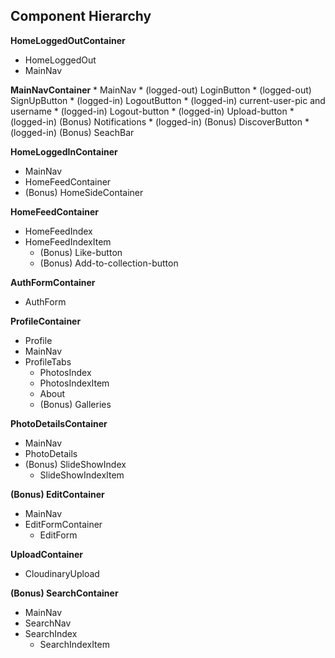 ## Component Hierarchy

**HomeLoggedOutContainer**
  * HomeLoggedOut
  * MainNav

**MainNavContainer**
    * MainNav
      * (logged-out) LoginButton
      * (logged-out) SignUpButton
      * (logged-in) LogoutButton
      * (logged-in) current-user-pic and username
      * (logged-in) Logout-button
      * (logged-in) Upload-button
      * (logged-in) (Bonus) Notifications
      * (logged-in) (Bonus) DiscoverButton
      * (logged-in) (Bonus) SeachBar

**HomeLoggedInContainer**
  * MainNav
  * HomeFeedContainer
  * (Bonus) HomeSideContainer

**HomeFeedContainer**
 * HomeFeedIndex
  * HomeFeedIndexItem
    * (Bonus) Like-button
    * (Bonus) Add-to-collection-button

**AuthFormContainer**
  * AuthForm

**ProfileContainer**
 * Profile
 * MainNav
 * ProfileTabs
   * PhotosIndex
    * PhotosIndexItem
   * About
   * (Bonus) Galleries


**PhotoDetailsContainer**
  * MainNav
  * PhotoDetails
  * (Bonus) SlideShowIndex
    * SlideShowIndexItem

 **(Bonus) EditContainer**
  * MainNav
  * EditFormContainer
    * EditForm

**UploadContainer**
  * CloudinaryUpload

**(Bonus) SearchContainer**
  * MainNav
  * SearchNav
  * SearchIndex
    * SearchIndexItem
